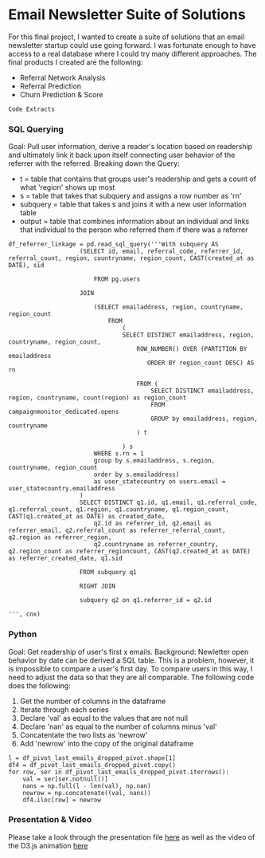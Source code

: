 # Email Newsletter Suite of Solutions

For this final project, I wanted to create a suite of solutions that an email newsletter startup could use going forward. I was fortunate enough to have access to a real database where I could try many different approaches. The final products I created are the following:
* Referral Network Analysis
* Referral Prediction
* Churn Prediction & Score




```
Code Extracts
```

### SQL Querying

Goal: Pull user information, derive a reader's location based on readership and ultimately link it back upon itself connecting user behavior of the referrer with the referred.
Breaking down the Query:
* t = table that contains that groups user's readership and gets a count of what 'region' shows up most
* s = table that takes that subquery and assigns a row number as 'rn'
* subquery = table that takes s and joins it with a new user information table
* output = table that combines information about an individual and links that individual to the person who referred them if there was a referrer


```
df_referrer_linkage = pd.read_sql_query('''With subquery AS
                    (SELECT id, email, referral_code, referrer_id, referral_count, region, countryname, region_count, CAST(created_at as DATE), sid 
                    
                        FROM pg.users
                    
                    JOIN 
                        
                        (SELECT emailaddress, region, countryname, region_count
                            FROM
                                (
                                SELECT DISTINCT emailaddress, region, countryname, region_count, 
                                    ROW_NUMBER() OVER (PARTITION BY emailaddress 
                                       ORDER BY region_count DESC) AS rn
                                
                                    FROM (
                                        SELECT DISTINCT emailaddress, region, countryname, count(region) as region_count 
                                        FROM campaignmonitor_dedicated.opens
                                        GROUP by emailaddress, region, countryname
                                    ) t
                                    
                                ) s
                        WHERE s.rn = 1
                        group by s.emailaddress, s.region, countryname, region_count
                        order by s.emailaddress) 
                        as user_statecountry on users.email = user_statecountry.emailaddress
                    )
                    SELECT DISTINCT q1.id, q1.email, q1.referral_code, q1.referral_count, q1.region, q1.countryname, q1.region_count, CAST(q1.created_at as DATE) as created_date,
                        q2.id as referrer_id, q2.email as referrer_email, q2.referral_count as referrer_referral_count, q2.region as referrer_region, 
                        q2.countryname as referrer_country, q2.region_count as referrer_regioncount, CAST(q2.created_at as DATE) as referrer_created_date, q1.sid

                    FROM subquery q1 
                    
                    RIGHT JOIN
                    
                    subquery q2 on q1.referrer_id = q2.id

''', cnx)
```

### Python 

Goal: Get readership of user's first x emails. 
Background: Newletter open behavior by date can be derived a SQL table. This is a problem, however, it is impossible to compare a user's first day. To compare users in this way, I need to adjust the data so that they are all comparable. The following code does the following:
1. Get the number of columns in the dataframe
2. Iterate through each series 
3. Declare 'val' as equal to the values that are not null
4. Declare 'nan' as equal to the number of columns minus 'val'
5. Concatentate the two lists as 'newrow'
6. Add 'newrow' into the copy of the original dataframe

```
l = df_pivot_last_emails_dropped_pivot.shape[1]
df4 = df_pivot_last_emails_dropped_pivot.copy()
for row, ser in df_pivot_last_emails_dropped_pivot.iterrows():
    val = ser[ser.notnull()]
    nans = np.full(l - len(val), np.nan)
    newrow = np.concatenate((val, nans))
    df4.iloc[row] = newrow
```



### Presentation & Video
Please take a look through the presentation file [here](https://github.com/stokvis4/projectKojak/blob/master/presentation/projectKojak.pdf) as well as the video of the D3.js animation [here](https://github.com/stokvis4/projectKojak/blob/master/presentation/ReferralNetDemo.mov)
